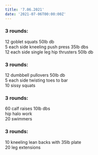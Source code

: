 ```yaml
---
title: '7.06.2021'
date: '2021-07-06T00:00:00Z'
---
```


### 3 rounds:  
12 goblet squats 50lb db        
5 each side kneeling push press 35lb dbs      
12 each side single leg hip thrusters 50lb db                               
  
### 3 rounds:  
12 dumbbell pullovers 50lb db                     
5 each side twisting toes to bar   
10 sissy squats                              

### 3 rounds:  
60 calf raises 10lb dbs           
hip halo work         
20 swimmers            

### 3 rounds:  
10 kneeling lean backs with 35lb plate                   
20 leg extensions     